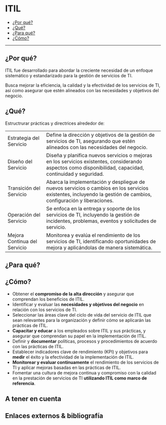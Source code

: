 # ITIL

- [¿Por qué?](#por-qu%C3%A9)
- [¿Qué?](#qu%C3%A9)
- [¿Para qué?](#para-qu%C3%A9)
- [¿Cómo?](#c%C3%B3mo)

<hr />

## ¿Por qué?

ITIL fue desarrollado para abordar la creciente necesidad de un enfoque sistemático y estandarizado para la gestión de servicios de TI. 

Busca mejorar la eficiencia, la calidad y la efectividad de los servicios de TI, así como asegurar que estén alineados con las necesidades y objetivos del negocio.

## ¿Qué?

Estructrurar prácticas y directrices alrededor de:

|| |
|-|-
|Estrategia del Servicio|Define la dirección y objetivos de la gestión de servicios de TI, asegurando que estén alineados con las necesidades del negocio.
|Diseño del Servicio|Diseña y planifica nuevos servicios o mejoras en los servicios existentes, considerando aspectos como disponibilidad, capacidad, continuidad y seguridad.
|Transición del Servicio|Abarca la implementación y despliegue de nuevos servicios o cambios en los servicios existentes, incluyendo la gestión de cambios, configuración y liberaciones.
|Operación del Servicio|Se enfoca en la entrega y soporte de los servicios de TI, incluyendo la gestión de incidentes, problemas, eventos y solicitudes de servicio.
|Mejora Continua del Servicio|Monitorea y evalúa el rendimiento de los servicios de TI, identificando oportunidades de mejora y aplicándolas de manera sistemática.

## ¿Para qué?



## ¿Cómo?

- Obtener el **compromiso de la alta dirección** y asegurar que comprendan los beneficios de ITIL.
- Identificar y evaluar las **necesidades y objetivos del negocio** en relación con los servicios de TI.
- Seleccionar las áreas clave del ciclo de vida del servicio de ITIL que sean relevantes para la organización y definir cómo se aplicarán las prácticas de ITIL.
- **Capacitar y educar** a los empleados sobre ITIL y sus prácticas, y asegurar que comprendan su papel en la implementación de ITIL.
- Definir y **documentar** políticas, procesos y procedimientos de acuerdo con las prácticas de ITIL.
- Establecer indicadores clave de rendimiento (KPI) y objetivos para **medir** el éxito y la efectividad de la implementación de ITIL.
- **Monitorear y evaluar continuamente** el rendimiento de los servicios de TI y aplicar mejoras basadas en las prácticas de ITIL.
- Fomentar una cultura de mejora continua y compromiso con la calidad en la prestación de servicios de TI **utilizando ITIL como marco de referencia**.


## A tener en cuenta


## Enlaces externos & bibliografía
